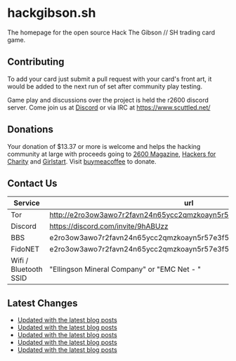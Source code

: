 # hackgibson.sh
The homepage for the open source Hack The Gibson // SH trading card game.


## Contributing

To add your card just submit a pull request with your card's front art, it would be added to the next run of set after community play testing.

Game play and discussions over the project is held the r2600 discord server. Come join us at [Discord](https://discord.com/invite/9hABUzz) or via IRC at https://www.scuttled.net/


## Donations

Your donation of $13.37 or more is welcome and helps the hacking community at large with proceeds going to [2600 Magazine](https://2600.com/), [Hackers for Charity](https://hackersforcharity.org) and [Girlstart](https://girlstart.org).  Visit [buymeacoffee](https://www.buymeacoffee.com/hackgibson.sh) to donate.


## Contact Us

Service | url
-|-
Tor | http://e2ro3ow3awo7r2favn24n65ycc2qmzkoayn5r57e3f56nvjwdcgg32ad.onion
Discord | https://discord.com/invite/9hABUzz
BBS | e2ro3ow3awo7r2favn24n65ycc2qmzkoayn5r57e3f56nvjwdcgg32ad.onion:23
FidoNET | e2ro3ow3awo7r2favn24n65ycc2qmzkoayn5r57e3f56nvjwdcgg32ad.onion:24554
Wifi / Bluetooth SSID | "Ellingson Mineral Company" or "EMC Net - <fidonet address>"

## Latest Changes
<!-- BLOG-POST-LIST:START -->
- [Updated with the latest blog posts](https://github.com/DFW2600/hackgibson.sh/commit/54372db7812d5569a951dfd1ab681f3285a118b1)
- [Updated with the latest blog posts](https://github.com/DFW2600/hackgibson.sh/commit/e9b388cfe1a92c2b63092d4d9b30a78fc4f8740a)
- [Updated with the latest blog posts](https://github.com/DFW2600/hackgibson.sh/commit/06ebaa26ffa9440562dd36fb06183eed3cf1d51f)
- [Updated with the latest blog posts](https://github.com/DFW2600/hackgibson.sh/commit/c20cf9432690c418a449424c523d5bf3bdc7669d)
- [Updated with the latest blog posts](https://github.com/DFW2600/hackgibson.sh/commit/48cfdccf844af25b8593dc1f0d8cb43a2794cff0)
<!-- BLOG-POST-LIST:END -->
